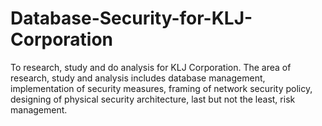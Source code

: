 # Database-Security-for-KLJ-Corporation
To research, study and do analysis for KLJ Corporation. The area of research, study and analysis includes database management, implementation of security measures, framing of network security policy, designing of physical security architecture, last but not the least, risk management.
